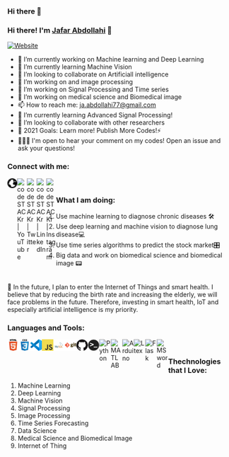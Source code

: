 ### Hi there 👋
                                       
<!--                                                                                                                                                                                                                                                                                                                                                                                                                                                                                                                                                                                                                        
**Jafar-Abdollahi/Jafar-Abdollahi** is a ✨ _special_ ✨ repository because its `README.md` (this file) appears on your GitHub profile.
                 
Here are some ideas to get you started:                          
                                                                                                                                                                                                                                                            
- 💬 Ask me about ...                
                                                                               
- 😄 Pronouns: ...
- ⚡ Fun fact: ...
- 🤔 I’m looking for help with ...
-->
                                                       
                                                                      
                       
<div id="top"></div>             
<!--
*** Thanks for checking out the Best-README-Template. If you have a suggestion
*** that would make this better, please fork the repo and create a pull request
*** or simply open an issue with the tag "enhancement".
*** Don't forget to give the project a star!
*** Thanks again! Now go create something AMAZING! :D
-->



                 
### Hi there! I'm [Jafar Abdollahi][website] 👋

[![Website](https://img.shields.io/website?label=jafarabdollahi.ir&style=for-the-badge&url=https%3A%2F%2Fcodestackr.com)](https://jafarabdollahi.ir)

- 🔭 I’m currently working on Machine learning and Deep Learning
- 🌱 I’m currently learning Machine Vision
- 👯 I’m looking to collaborate on Artificiall intelligence
- 👥 I’m  working on  and image processing
- 🔭 I’m  working on Signal Processing and Time series
- 👨 I’m  working on medical science and Biomedical image
- 📫 How to reach me: ja.abdollahi77@gmail.com
- 🌱 I’m currently learning Advanced Signal Processing!
- 👥 I’m looking to collaborate with other researchers
- 🥅 2021 Goals: Learn more! Publish More Codes!⚡
- 👨🏻‍💻 I'm open to hear your comment on my codes! Open an issue and ask your questions!

### Connect with me:

[<img align="left" alt="jafarabdollahi.ir" width="22px" src="https://raw.githubusercontent.com/iconic/open-iconic/master/svg/globe.svg" />][website]
[<img align="left" alt="codeSTACKr | YouTube" width="22px" src="https://cdn.jsdelivr.net/npm/simple-icons@v3/icons/youtube.svg" />][youtube]
[<img align="left" alt="codeSTACKr | Twitter" width="22px" src="https://cdn.jsdelivr.net/npm/simple-icons@v3/icons/twitter.svg" />][twitter]
[<img align="left" alt="codeSTACKr | LinkedIn" width="22px" src="https://cdn.jsdelivr.net/npm/simple-icons@v3/icons/linkedin.svg" />][linkedin]
[<img align="left" alt="codeSTACKr | Instagram" width="22px" src="https://cdn.jsdelivr.net/npm/simple-icons@v3/icons/instagram.svg" />][instagram]

<br>





### What I am doing:
1. Use machine learning to diagnose chronic diseases 🛠
2. Use deep learning and machine vision to diagnose lung disease💻
3. Use time series algorithms to predict the stock market🎛
4. Big data and work on biomedical science and biomedical image 📟
<br>
🎯 In the future, I plan to enter the Internet of Things and smart health. I believe that by reducing the birth rate and increasing the elderly, we will face problems in the future. Therefore, investing in smart health, IoT and especially artificial intelligence is my priority.
<br>


### Languages and Tools:

<img align="left" alt="HTML5" width="26px" src="https://raw.githubusercontent.com/github/explore/80688e429a7d4ef2fca1e82350fe8e3517d3494d/topics/html/html.png" />
<img align="left" alt="CSS3" width="26px" src="https://raw.githubusercontent.com/github/explore/80688e429a7d4ef2fca1e82350fe8e3517d3494d/topics/css/css.png" />
<img align="left" alt="Visual Studio Code" width="26px" src="https://raw.githubusercontent.com/github/explore/80688e429a7d4ef2fca1e82350fe8e3517d3494d/topics/visual-studio-code/visual-studio-code.png" />
              

<img align="left" alt="JavaScript" width="26px" src="https://raw.githubusercontent.com/github/explore/80688e429a7d4ef2fca1e82350fe8e3517d3494d/topics/javascript/javascript.png" />
<img align="left" alt="MySQL" width="26px" src="https://raw.githubusercontent.com/github/explore/80688e429a7d4ef2fca1e82350fe8e3517d3494d/topics/mysql/mysql.png" />
<img align="left" alt="Git" width="26px" src="https://raw.githubusercontent.com/github/explore/80688e429a7d4ef2fca1e82350fe8e3517d3494d/topics/git/git.png" />
<img align="left" alt="GitHub" width="26px" src="https://raw.githubusercontent.com/github/explore/78df643247d429f6cc873026c0622819ad797942/topics/github/github.png" />
<img align="left" alt="Terminal" width="26px" src="https://raw.githubusercontent.com/github/explore/80688e429a7d4ef2fca1e82350fe8e3517d3494d/topics/terminal/terminal.png" />
<img align="left" alt="Python" width="26px" src="https://raw.githubusercontent.com/rhoit/mode-icons/dump/icons/python.png" />
<img align="left" alt="MATLAB" width="26px" src="https://cdn.icon-icons.com/icons2/2107/PNG/512/file_type_matlab_icon_130398.png" />
<img align="left" alt="Arduino" width="26px" src="https://cdn.icon-icons.com/icons2/2107/PNG/512/file_type_arduino_icon_130743.png" />
<img align="left" alt="Ltex" width="26px" src="https://cdn.icon-icons.com/icons2/2148/PNG/512/latex_icon_132257.png" />
<img align="left" alt="Flask" width="26px" src="https://cdn.icon-icons.com/icons2/512/PNG/512/prog-flask_icon-icons.com_50797.png" />
<img align="left" alt="MS word" width="26px" src="https://cdn.icon-icons.com/icons2/2107/PNG/512/file_type_word_icon_130070.png" />
<br>
        
### Thechnologies that I Love:
1. Machine Learning
2. Deep Learning
3. Machine Vision
4. Signal Processing
5. Image Processing
6. Time Series Forecasting
7. Data Science
8. Medical Science and Biomedical Image
9. Internet of Thing






[VRR]: https://github.com/magnumical/VR_Environment_Village
[GCNN]: https://github.com/magnumical/GCN_for_EEG

[website]: https://jafarabdollahi.ir
[twitter]: https://www.researchgate.net/profile/Jafar-Abdollahi
[youtube]: https://youtube.com/channel/UC2uysnskncCkYhbGcfgtPSA
[instagram]: https://instagram.com/ja.abdollahi77
[linkedin]: https://www.linkedin.com/in/jafar-abdollahi-7647971b3/



